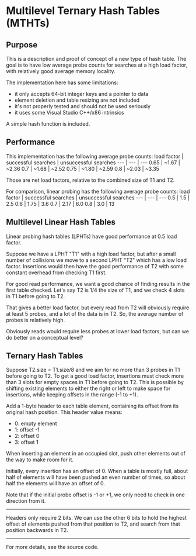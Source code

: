# Multilevel Ternary Hash Tables (MTHTs)

## Purpose

This is a description and proof of concept of a new type of hash table. The goal is to have low average probe counts for searches at a high load factor, with relatively good average memory locality.

The implementation here has some limitations:
- it only accepts 64-bit integer keys and a pointer to data
- element deletion and table resizing are not included
- it's not properly tested and should not be used seriously
- it uses some Visual Studio C++/x86 intrinsics

A simple hash function is included.

## Performance

This implementation has the following average probe counts:
load factor | successful searches | unsuccessful searches
--- | --- | ---
0.65 | ~1.67 | ~2.36
0.7 | ~1.68 | ~2.52
0.75 | ~1.80 | ~2.59
0.8 | ~2.03 | ~3.35

Those are net load factors, relative to the combined size of T1 and T2.

For comparison, linear probing has the following average probe counts:
load factor | successful searches | unsuccessful searches
--- | --- | ---
0.5 | 1.5 | 2.5
0.6 | 1.75 | 3.6
0.7 | 2.17 | 6.0
0.8 | 3.0 | 13

## Multilevel Linear Hash Tables

Linear probing hash tables (LPHTs) have good performance at 0.5 load factor.

Suppose we have a LPHT "T1" with a high load factor, but after a small number of collisions we move to a second LPHT "T2" which has a low load factor. Insertions would then have the good performance of T2 with some constant overhead from checking T1 first.

For good read performance, we want a good chance of finding results in the first table checked. Let's say T2 is 1/4 the size of T1, and we check 4 slots in T1 before going to T2.

That gives a better load factor, but every read from T2 will obviously require at least 5 probes, and a lot of the data is in T2. So, the average number of probes is relatively high.

Obviously reads would require less probes at lower load factors, but can we do better on a conceptual level?

## Ternary Hash Tables

Suppose T2.size = T1.size/8 and we aim for no more than 3 probes in T1 before going to T2. To get a good load factor, insertions must check more than 3 slots for empty spaces in T1 before going to T2. This is possible by shifting existing elements to either the right or left to make space for insertions, while keeping offsets in the range (-1 to +1).

Add a 1-byte header to each table element, containing its offset from its original hash position. This header value means:
- 0: empty element
- 1: offset -1
- 2: offset 0
- 3: offset 1

When inserting an element in an occupied slot, push other elements out of the way to make room for it.

Initially, every insertion has an offset of 0. When a table is mostly full, about half of elements will have been pushed an even number of times, so about half the elements will have an offset of 0.

Note that if the initial probe offset is -1 or +1, we only need to check in one direction from it.

---

Headers only require 2 bits. We can use the other 6 bits to hold the highest offset of elements pushed from that position to T2, and search from that position backwards in T2.

---

For more details, see the source code.
